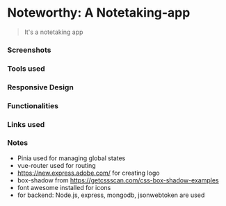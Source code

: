 # Noteworthy: A Notetaking-app
> It's a notetaking app
### Screenshots
### Tools used
### Responsive Design
### Functionalities
### Links used
### Notes
- Pinia used for managing global states 
- vue-router used for routing
- https://new.express.adobe.com/ for creating logo
- box-shadow from https://getcssscan.com/css-box-shadow-examples
- font awesome installed for icons
- for backend: Node.js, express, mongodb, jsonwebtoken are used
